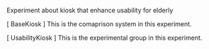 Experiment about kiosk that enhance usability for elderly

[ BaseKiosk ]
This is the comaprison system in this experiment.

[ UsabilityKiosk ]
This is the experimental group in this experiment.
